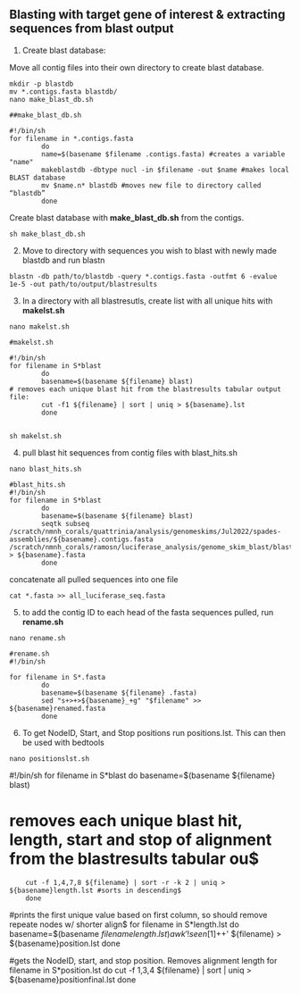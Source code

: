 ## Blasting with target gene of interest & extracting sequences from blast output 

1. Create blast database: 

Move all contig files into their own directory to create blast database. 

```
mkdir -p blastdb 
mv *.contigs.fasta blastdb/
nano make_blast_db.sh
```

```
##make_blast_db.sh

#!/bin/sh
for filename in *.contigs.fasta
        do
        name=$(basename $filename .contigs.fasta) #creates a variable "name"
        makeblastdb -dbtype nucl -in $filename -out $name #makes local BLAST database
        mv $name.n* blastdb #moves new file to directory called “blastdb”
        done
 ```
 Create blast database with **make_blast_db.sh** from the contigs. 
 
 ```
 sh make_blast_db.sh
 ```
 
 2. Move to directory with sequences you wish to blast with newly made blastdb and run blastn
 
 ```
blastn -db path/to/blastdb -query *.contigs.fasta -outfmt 6 -evalue 1e-5 -out path/to/output/blastresults
```
 
 3. In a directory with all blastresutls, create list with all unique hits with **makelst.sh**
 
 ```
 nano makelst.sh
```

```
#makelst.sh

#!/bin/sh
for filename in S*blast
        do
        basename=$(basename ${filename} blast)
# removes each unique blast hit from the blastresults tabular output file:
        cut -f1 ${filename} | sort | uniq > ${basename}.lst
        done
        
```

```
sh makelst.sh
```
4. pull blast hit sequences from contig files with blast_hits.sh
  
```
nano blast_hits.sh
```

```
#blast_hits.sh
#!/bin/sh
for filename in S*blast
        do
        basename=$(basename ${filename} blast)
        seqtk subseq /scratch/nmnh_corals/quattrinia/analysis/genomeskims/Jul2022/spades-assemblies/${basename}.contigs.fasta /scratch/nmnh_corals/ramosn/luciferase_analysis/genome_skim_blast/blastresults/${basename}.lst > ${basename}.fasta 
        done
```

concatenate all pulled sequences into one file

```
cat *.fasta >> all_luciferase_seq.fasta
```

5. to add the contig ID to each head of the fasta sequences pulled, run **rename.sh**

```
nano rename.sh
```

```
#rename.sh
#!/bin/sh

for filename in S*.fasta
        do 
        basename=$(basename ${filename} .fasta)
        sed "s+>+>${basename}_+g" "$filename" >> ${basename}renamed.fasta
        done
```
        
6. To get NodeID, Start, and Stop positions run positions.lst. This can then be used with bedtools 

```
nano positionslst.sh
```
#!/bin/sh
for filename in S*blast
        do
	basename=$(basename ${filename} blast)
# removes each unique blast hit, length, start and stop of alignment from the blastresults tabular ou$
        cut -f 1,4,7,8 ${filename} | sort -r -k 2 | uniq > ${basename}length.lst #sorts in descending$
        done

#prints the first unique value based on first column, so should remove repeate nodes w/ shorter align$
for filename in S*length.lst
        do
	basename=$(basename ${filename} length.lst)
        awk '!seen[$1]++' ${filename} > ${basename}position.lst
        done
        
#gets the NodeID, start, and stop position. Removes alignment length
for filename in S*position.lst
        do
	cut -f 1,3,4 ${filename} | sort | uniq > ${basename}positionfinal.lst
        done
        
```
 
